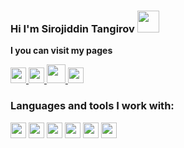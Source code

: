 ### Hi I'm Sirojiddin Tangirov <img src="https://media3.giphy.com/media/hvRJCLFzcasrR4ia7z/giphy.gif" width="35px">


<strong>I you can visit my pages</strong>

<a href="https://www.instagram.com/sirojiddin8617/">
<img src="https://upload.wikimedia.org/wikipedia/commons/thumb/a/a5/Instagram_icon.png/2048px-Instagram_icon.png" width="25px">  
</a>
<a href="https://www.facebook.com/profile.php?id=100007818046510">
<img src="https://www.freepnglogos.com/uploads/facebook-logo-icon/facebook-logo-icon-file-facebook-icon-svg-wikimedia-commons-4.png" width="25px">  
</a>
<a href="https://t.me/sirojiddin8617">
<img src="https://static.vecteezy.com/system/resources/previews/017/221/839/original/telegram-logo-transparent-free-png.png" width="30px" height="30px">  
</a>
<a href="https://www.codewars.com/users/Jorisdandii">
<img src="https://docs.codewars.com/logo.svg" width="25px"">  
</a>
<br/>

### Languages and tools I work with:

<code><img src="https://upload.wikimedia.org/wikipedia/commons/thumb/6/61/HTML5_logo_and_wordmark.svg/2048px-HTML5_logo_and_wordmark.svg.png" width="25px"></code>
<code><img src="https://cdn.freebiesupply.com/logos/large/2x/css3-logo-png-transparent.png" width="25px"></code>
<code><img src="https://upload.wikimedia.org/wikipedia/commons/6/6a/JavaScript-logo.png" width="25px"></code>
<code><img src="https://w7.pngwing.com/pngs/403/269/png-transparent-react-react-native-logos-brands-in-colors-icon-thumbnail.png" width="25px"></code>
<code><img src="https://w7.pngwing.com/pngs/452/24/png-transparent-js-logo-node-logos-and-brands-icon.png" width="25px"></code>
<code><img src="https://cdn.freebiesupply.com/logos/large/2x/php-1-logo-png-transparent.png" width="25px" height="25px"></code>
<br />                                                                                                                     
